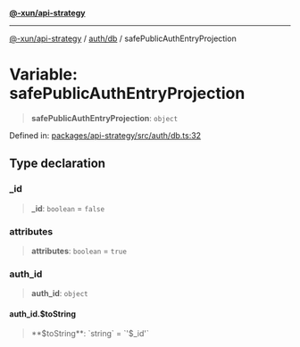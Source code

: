 [**@-xun/api-strategy**](../../../README.md)

***

[@-xun/api-strategy](../../../README.md) / [auth/db](../README.md) / safePublicAuthEntryProjection

# Variable: safePublicAuthEntryProjection

> **safePublicAuthEntryProjection**: `object`

Defined in: [packages/api-strategy/src/auth/db.ts:32](https://github.com/Xunnamius/api-utils/blob/2999e4472bea4c5a8ecd8f7c7fbf77e6b4bc26db/packages/api-strategy/src/auth/db.ts#L32)

## Type declaration

### \_id

> **\_id**: `boolean` = `false`

### attributes

> **attributes**: `boolean` = `true`

### auth\_id

> **auth\_id**: `object`

#### auth\_id.$toString

> **$toString**: `string` = `'$_id'`
